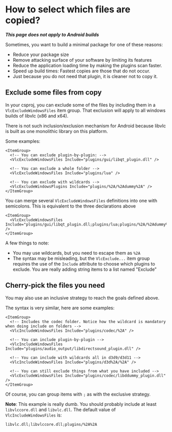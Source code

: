 # How to select which files are copied?

_**This page does not apply to Android builds**_

Sometimes, you want to build a minimal package for one of these reasons:
- Reduce your package size
- Remove attacking surface of your software by limiting its features
- Reduce the application loading time by making the plugins scan faster.
- Speed up build times: Fastest copies are those that do not occur.
- Just because you do not need that plugin, it is cleaner not to copy it.

## Exclude some files from copy
In your csproj, you can exclude some of the files by including them in a
`VlcExcludeWindowsFiles` item group.
That exclusion will apply to all windows builds of libvlc (x86 and x64).

There is not such inclusion/exclusion mechanism for Android because libvlc is built as one monolithic library on this platform.

Some examples:
```
<ItemGroup>
  <!-- You can exclude plugin-by-plugin: -->
  <VlcExcludeWindowsFiles Include="plugins/gui/libqt_plugin.dll" />

  <!-- You can exclude a whole folder -->
  <VlcExcludeWindowsFiles Include="plugins/lua" />

  <!-- You can exclude with wildcards -->
  <VlcExcludeWindowsPlugins Include="plugins/%2A/%2Adummy%2A" />
</ItemGroup>
```

You can merge several `VlcExcludeWindowsFiles` definitions into one with semicolons. This is equivalent to the three declarations above

```
<ItemGroup>
  <VlcExcludeWindowsFiles Include="plugins/gui/libqt_plugin.dll;plugins/lua;plugins/%2A/%2Adummy%2A" />
</ItemGroup>
```

A few things to note:

- You may use wildcards, but you need to escape them as `%2A`
- The syntax may be misleading, but the `VlcExclude...` item group requires the use of the `Include` attribute to choose which plugins to exclude. You are really adding string items to a list named "Exclude"

## Cherry-pick the files you need
You may also use an inclusive strategy to reach the goals defined above.

The syntax is very similar, here are some examples:
```
<ItemGroup>
  <!-- Includes the codec folder. Notice how the wildcard is mandatory when doing include on folders -->
  <VlcIncludeWindowsFiles Include="plugins/codec/%2A" />

  <!-- You can include plugin-by-plugin -->
  <VlcIncludeWindowsFiles Include="plugins/audio_output/libdirectsound_plugin.dll" />

  <!-- You can include with wildcards all in d3d9/d3d11 -->
  <VlcIncludeWindowsFiles Include="plugins/d3d%2A/%2A" />

  <!-- You can still exclude things from what you have included -->
  <VlcExcludeWindowsFiles Include="plugins/codec/libddummy_plugin.dll" />
</ItemGroup>
```

Of course, you can group items with `;` as with the exclusive strategy.

**Note**: This example is really dumb. You should probably  include at least `libvlccore.dll` and `libvlc.dll`.
The default value of `VlcIncludeWindowsFiles` is:

```
libvlc.dll;libvlccore.dll;plugins/%2A%2A
```
